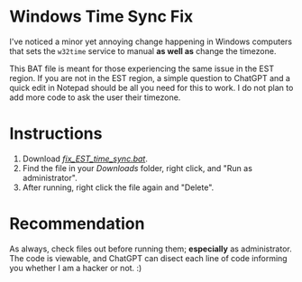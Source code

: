 # Windows Time Sync Fix
I've noticed a minor yet annoying change happening in Windows computers that sets the `w32time` service to manual **as well as** change the timezone.

This BAT file is meant for those experiencing the same issue in the EST region. If you are not in the EST region, a simple question to ChatGPT and a quick edit in Notepad should be all you need for this to work. I do not plan to add more code to ask the user their timezone.

# Instructions
1. Download [*fix_EST_time_sync.bat*](https://github.com/CHLOzzz/Windows-Time-Sync-Fix/blob/main/fix_EST_time_sync.bat).
2. Find the file in your *Downloads* folder, right click, and "Run as administrator".
3. After running, right click the file again and "Delete".

# Recommendation
As always, check files out before running them; **especially** as administrator. The code is viewable, and ChatGPT can disect each line of code informing you whether I am a hacker or not. :)

